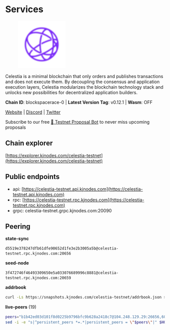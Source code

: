 # Services

<figure><img src="https://raw.githubusercontent.com/kj89/cosmos-images/main/logos/celestia.png" width="150" alt=""><figcaption></figcaption></figure>

Celestia is a minimal blockchain that only orders and publishes transactions and  does not execute them. By decoupling the consensus and application execution layers,  Celestia modularizes the blockchain technology stack and unlocks new possibilities  for decentralized application builders.

**Chain ID**: blockspacerace-0 | **Latest Version Tag**: v0.12.1 | **Wasm**: OFF

[Website](https://celestia.org) | [Discord](https://discord.gg/celestiacommunity) | [Twitter](https://twitter.com/CelestiaOrg)



Subscribe to our free [🤖 Testnet Proposal Bot](https://t.me/kjnodes_testnet_proposal_bot) to never miss upcoming proposals


## Chain explorer
[https://explorer.kjnodes.com/celestia-testnet](https://explorer.kjnodes.com/celestia-testnet)

## Public endpoints

* api: [https://celestia-testnet.api.kjnodes.com](https://celestia-testnet.api.kjnodes.com)
* rpc: [https://celestia-testnet.rpc.kjnodes.com](https://celestia-testnet.rpc.kjnodes.com)
* grpc: celestia-testnet.grpc.kjnodes.com:20090

## Peering

**state-sync**

```text
d5519e378247dfb61dfe90652d1fe3e2b3005a5b@celestia-testnet.rpc.kjnodes.com:20656
```

**seed-node**

```text
3f472746f46493309650e5a033076689996c8881@celestia-testnet.rpc.kjnodes.com:20659
```

**addrbook**
```bash
curl -Ls https://snapshots.kjnodes.com/celestia-testnet/addrbook.json > $HOME/.celestia-app/config/addrbook.json
```

**live-peers** (19)
```bash
peers="b1b42ed03d101f8d0225b9796bfc9b628a2418c7@104.248.129.29:26656,60e771182358034b4ce475b7a0d8d48734aa9dc8@85.190.134.34:26656,1f05828ec9264cfa83454b0176414006bd40dce3@162.19.171.122:26656,dee24c88c902ae0b117141f3b1e696b5c92d8e51@57.128.74.73:26656,e85b086d236a2c9a4d285e6d44126bb6fc6a1555@131.153.158.209:26656,f94f42134de575d00a75f8b2f77e4c56cdb750fc@88.217.142.187:26696,23c69377c73644e125d29cb01d1f61e897fc0ae4@65.109.104.70:21066,ed878d106169c4ac694f571d78b99d8abfe29b33@149.102.130.59:26656,572cb08735d4572fe62b2fc8b9555c479d8e162f@65.108.137.217:26656,d5519e378247dfb61dfe90652d1fe3e2b3005a5b@65.109.68.190:20656,29c8a82a0be59a2c6a5d6fb2ad0a2e1b4d09de0f@186.3.232.252:26656,2b8f5b788108c593378ce0dad8faff180b854cb4@185.56.139.86:26656,8ed1977a80f1600815e44b981c3bf51506797843@141.94.252.88:31870,a86db178fbf5f9072b1bd0df465b947c5bb715e1@142.165.207.19:46656,dc76534dfede17c47ec162fce0937b446a627820@206.189.92.202:26656,af66f28f19f747bd2b5a18d91d143dc8e035f86a@47.147.226.228:52656,2b9c71541bb54d13e887b9ec6ff88bf09ea4c4a3@138.197.134.254:26656,0293f2cf7184da95bc6ea6ff31c7e97578b9c7ff@65.109.106.95:26656,7d6d1d1c3498687d4705fe4c7216623797835fae@74.118.136.164:26656"
sed -i -e "s|^persistent_peers *=.*|persistent_peers = \"$peers\"|" $HOME/.celestia-app/config/config.toml
```
